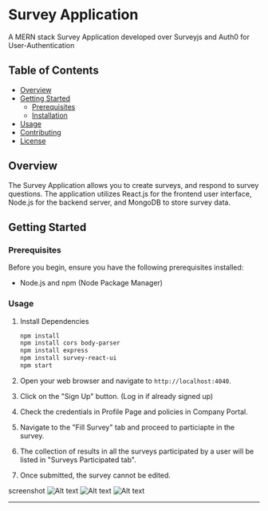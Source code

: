 

# Survey Application

A MERN stack Survey Application developed over Surveyjs  and Auth0 for User-Authentication 

## Table of Contents

- [Overview](#overview)
- [Getting Started](#getting-started)
  - [Prerequisites](#prerequisites)
  - [Installation](#Setup)
- [Usage](#usage)
- [Contributing](#contributing)
- [License](#license)

## Overview

The Survey Application allows you to create surveys, and respond to survey questions. The application utilizes React.js for the frontend user interface, Node.js for the backend server, and MongoDB to store survey data.

## Getting Started

### Prerequisites

Before you begin, ensure you have the following prerequisites installed:

- Node.js and npm (Node Package Manager)

### Usage

1. Install Dependencies

   ```sh
   npm install
   npm install cors body-parser
   npm install express
   npm install survey-react-ui
   npm start
   ```

2. Open your web browser and navigate to `http://localhost:4040`.

3. Click on the "Sign Up" button. (Log in if already signed up)

4. Check the credentials in Profile Page and policies in Company Portal. 

5. Navigate to the "Fill Survey" tab and proceed to particiapte in the survey. 

6. The collection of results in all the surveys participated by a user will be listed in "Surveys Participated tab".

7. Once submitted, the survey cannot be edited.

screenshot
![Alt text](./ss/s1.png.png)
![Alt text](./ss/s2.png-1.png)
![Alt text](./ss/s3.png-2.png)

---
